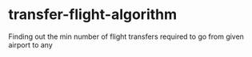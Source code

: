 # transfer-flight-algorithm
Finding out the min number of flight transfers required to go from given airport to any
